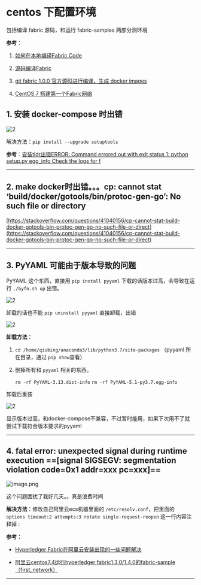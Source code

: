 # centos 下配置环境

包括编译 fabric 源码，和运行 fabric-samples 两部分测环境

**参考**：

1. [如何在本地编译Fabric Code](https://www.cnblogs.com/studyzy/p/8030613.html)

2. [源码编译Fabric](http://keliu.me/2018/11/29/FabricCode/)

3. [git fabric 1.0.0 官方源码进行编译，生成 docker images](https://blog.csdn.net/remote_roamer/article/details/70228662)

4. [CentOS 7 搭建第一个Fabric网络](https://blog.csdn.net/line_aijava/article/details/80749052)

## 1. 安装 docker-compose 时出错

![2](http://ww1.sinaimg.cn/large/006alGmrgy1g5wza7pd6rj31cp0finct.jpg)

解决方法：`pip install --upgrade setuptools`

**参考**：[安装tldr出错ERROR: Command errored out with exit status 1: python setup.py egg_info Check the logs for f](https://blog.csdn.net/qq_37189082/article/details/97658103)

---

## 2. make docker时出错。。。cp: cannot stat ‘build/docker/gotools/bin/protoc-gen-go’: No such file or directory

[https://stackoverflow.com/questions/41040156/cp-cannot-stat-build-docker-gotools-bin-protoc-gen-go-no-such-file-or-direct](https://stackoverflow.com/questions/41040156/cp-cannot-stat-build-docker-gotools-bin-protoc-gen-go-no-such-file-or-direct)

---

## 3. PyYAML 可能由于版本导致的问题

PyYAML 这个东西，直接用 `pip install pyyaml` 下载的话版本过高，会导致在运行 `./byfn.sh up` 出错。

![2](http://ww1.sinaimg.cn/large/006alGmrgy1g5zjga1hw3j30w307w76v.jpg)

卸载的话也不能 `pip uninstall pyyaml` 直接卸载，出错

![2](http://ww1.sinaimg.cn/large/006alGmrgy1g5zjheaxs4j319c01b0t4.jpg)

**卸载方法**：

1. `cd /home/qiubing/anaconda3/lib/python3.7/site-packages` （pyyaml 所在目录，通过 `pip show`查看）

2. 删掉所有和 `pyyaml` 相关的东西。

    `rm -rf PyYAML-3.13.dist-info`
    `rm -rf PyYAML-5.1-py3.7.egg-info`

卸载后重装

![2](http://ww1.sinaimg.cn/large/006alGmrgy1g5zjklk0kkj315b06ndib.jpg)

显示版本过高，和docker-compose不兼容，不过暂时能用，如果下次用不了就尝试下载符合版本要求的pyyaml

---

## 4. fatal error: unexpected signal during runtime execution   ==[signal SIGSEGV: segmentation violation code=0x1 addr=xxx pc=xxx]==

![image.png](https://ws1.sinaimg.cn/large/006alGmrly1g7nltx106kj30xs0h50vb.jpg)

这个问题困扰了我好几天。。真是浪费时间

**解决方法**：修改自己阿里云ecs机器里面的 `/etc/resolv.conf`，把里面的 `options timeout:2 attempts:3 rotate single-request-reopen` 这一行内容注释掉 :

**参考：**

- [Hyperledger Fabric在阿里云安装出现的一些问题解决](https://ywandy.github.io/Fabric%E5%9C%A8%E9%98%BF%E9%87%8C%E4%BA%91%E5%AE%89%E8%A3%85%E5%87%BA%E7%8E%B0%E7%9A%84%E4%B8%80%E4%BA%9B%E9%97%AE%E9%A2%98%E8%A7%A3%E5%86%B3.html)

- [阿里云centos7.4运行hyperledger fabric1.3.0/1.4.0的fabric-sample（first_network）](https://blog.csdn.net/destiny_aqua/article/details/86570917)

---
